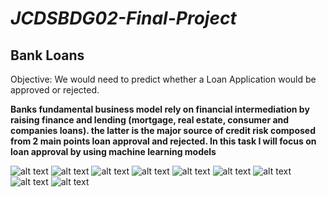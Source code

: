 # *JCDSBDG02-Final-Project*

## Bank Loans

Objective: We would need to predict whether a Loan Application would be approved or rejected.

**Banks fundamental business model rely on financial intermediation by raising finance and lending (mortgage, real estate, consumer and companies loans). the latter is the major source of credit risk composed from 2 main points loan approval and rejected. In this task I will focus on loan approval by using machine learning models**






![alt text](https://i.ibb.co/Jt9bkR8/Screenshot-90.png)
![alt text](https://i.ibb.co/R9Hcszr/Screenshot-92.png)
![alt text](https://i.ibb.co/X84Ynp6/Screenshot-95.png)
![alt text](https://i.ibb.co/VWBQH7J/Screenshot-94.png)
![alt text](https://i.ibb.co/2SrfFsx/Screenshot-93.png)
![alt text](https://i.ibb.co/MGMYCgg/Screenshot-91.png)
![alt text](https://i.ibb.co/b77VVn6/Screenshot-96.png)
![alt text](https://i.ibb.co/z8HXF2H/Screenshot-98.png)
![alt text](https://i.ibb.co/QbkMJW9/Screenshot-97.png)







